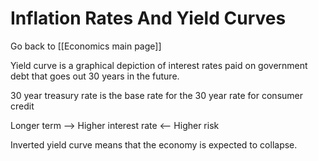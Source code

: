 # Inflation Rates And Yield Curves

Go back to [[Economics main page]]

Yield curve is a graphical depiction of interest rates paid on government debt that goes out 30 years in the future.

30 year treasury rate is the base rate for the 30 year rate for consumer credit

Longer term --> Higher interest rate <-- Higher risk

Inverted yield curve means that the economy is expected to collapse.